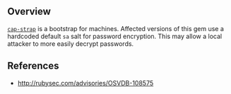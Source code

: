 ## Overview
[`cap-strap`](https://rubygems.org/gems/cap-strap) is a bootstrap for machines.
Affected versions of this gem use a hardcoded default `sa` salt for password encryption. This may allow a local attacker to more easily decrypt passwords.

## References
- http://rubysec.com/advisories/OSVDB-108575
